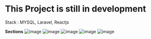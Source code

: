 # This Project is still in development

Stack : MYSQL, Laravel, Reactjs

**Sections**
![image](https://github.com/user-attachments/assets/f4712e17-fb39-4cf3-961f-4798dd7f2e35)
![image](https://github.com/user-attachments/assets/d2759d30-5b95-4913-bdc7-195b4151c66d)
![image](https://github.com/user-attachments/assets/1a38ed92-b2e3-495a-b92b-ceb0c7e37e3a)
![image](https://github.com/user-attachments/assets/9216903d-f24a-426d-a175-7744bbecbc5d)
![image](https://github.com/user-attachments/assets/e75868d0-6308-45cd-a00a-2bebc951035e)


